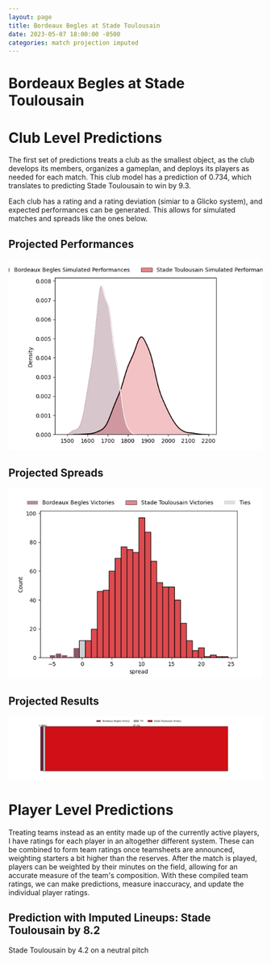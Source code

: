 ```yaml
---  
layout: page  
title: Bordeaux Begles at Stade Toulousain  
date: 2023-05-07 18:00:00 -0500  
categories: match projection imputed  
---
```

# Bordeaux Begles at Stade Toulousain

# Club Level Predictions


The first set of predictions treats a club as the smallest object, as the club develops its members, organizes a gameplan, and deploys its players as needed for each match. This club model has a prediction of 0.734, which translates to predicting Stade Toulousain to win by 9.3.

Each club has a rating and a rating deviation (simiar to a Glicko system), and expected performances can be generated. This allows for simulated matches and spreads like the ones below.
## Projected Performances


![Projected Performances](plots/performances_2023-05-07-StadeToulousain-BordeauxBegles.png)
## Projected Spreads


![Projected Spreads](plots/spreads_2023-05-07-StadeToulousain-BordeauxBegles.png)
## Projected Results


![Projected Results](plots/resultbar_2023-05-07-StadeToulousain-BordeauxBegles.png)
# Player Level Predictions


Treating teams instead as an entity made up of the currently active players, I have ratings for each player in an altogether different system. These can be combined to form team ratings once teamsheets are announced, weighting starters a bit higher than the reserves. After the match is played, players can be weighted by their minutes on the field, allowing for an accurate measure of the team's composition. With these compiled team ratings, we can make predictions, measure inaccuracy, and update the individual player ratings.
## Prediction with Imputed Lineups: Stade Toulousain by 8.2


Stade Toulousain by 4.2 on a neutral pitch

